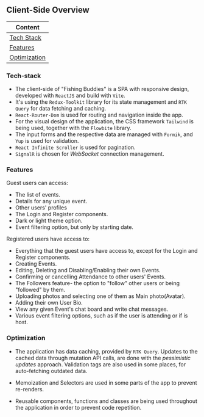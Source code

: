## Client-Side Overview

| Content
|---
| [Tech Stack](#tech-stack)
| [Features](#features)
| [Optimization](#optimization)

### Tech-stack
 + The client-side of "Fishing Buddies" is a SPA with responsive design, developed with `ReactJS` and build with `Vite`. 
 + It's using the `Redux-Toolkit` library for its state management and `RTK Query` for data fetching and caching. 
 + `React-Router-Dom` is used for routing and navigation inside the app. 
 + For the visual design of the application, the CSS framework `Tailwind` is being used, together with the `Flowbite` library. 
 + The input forms and the respective data are managed with `Formik`, and `Yup` is used for validation. 
 + `React Infinite Scroller` is used for pagination. 
 + `SignalR` is chosen for *WebSocket* connection management.

### Features
Guest users can access:
+ The list of events.
+ Details for any unique event.
+ Other users' profiles
+ The Login and Register components.
+ Dark or light theme option.
+ Event filtering option, but only by starting date.

Registered users have access to:
+ Everything that the guest users have access to, except for the Login and Register components.
+ Creating Events.
+ Editing, Deleting and Disabling/Enabling their own Events.
+ Confirming or cancelling Attendance to other users' Events.
+ The Followers feature- the option to "follow" other users or being "followed" by them.
+ Uploading photos and selecting one of them as Main photo(Avatar).
+ Adding their own User Bio.
+ View any given Event's chat board and write chat messages. 
+ Various event filtering options, such as if the user is attending or if is host.

### Optimization 
+ The application has data caching, provided by `RTK Query`. Updates to the cached data through mutation API calls, are done with the *pessimistic updates* approach. Validation tags are also used in some places, for auto-fetching outdated data. 

+ Memoization and Selectors are used in some parts of the app to prevent re-renders.

+ Reusable components, functions and classes are being used throughout the application in order to prevent code repetition.